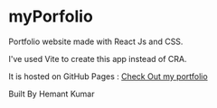 # myPorfolio

Portfolio website made with React Js and CSS.

I've used Vite to create this app instead of CRA.

It is hosted on GitHub Pages : [Check Out my portfolio](https://hemant1101.github.io)

Built By Hemant Kumar
